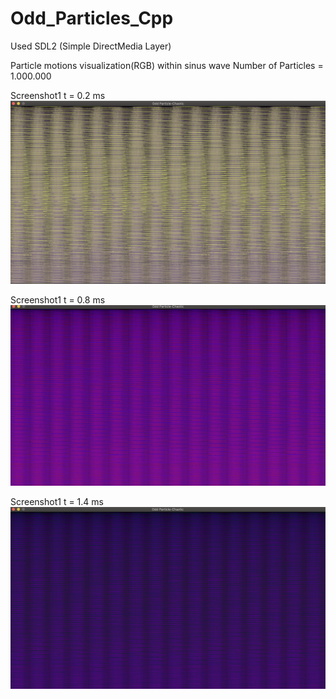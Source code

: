 # Odd_Particles_Cpp
Used SDL2 (Simple DirectMedia Layer)

Particle motions visualization(RGB) within sinus wave 
Number of Particles = 1.000.000 

Screenshot1 t = 0.2 ms
![Alt text](https://github.com/sanoguzhan/Odd_Particles/blob/master/pic1_.png?raw=true "Screenshot1 t = 0.2 ms")

Screenshot1 t = 0.8 ms
![Alt text](https://github.com/sanoguzhan/Odd_Particles/blob/master/pic2_.png?raw=true "Screenshot2 t = 0.6 ms")

Screenshot1 t = 1.4 ms
![Alt text](https://github.com/sanoguzhan/Odd_Particles/blob/master/pic3_.png?raw=true "Screenshot2 t = 0.6 ms")



